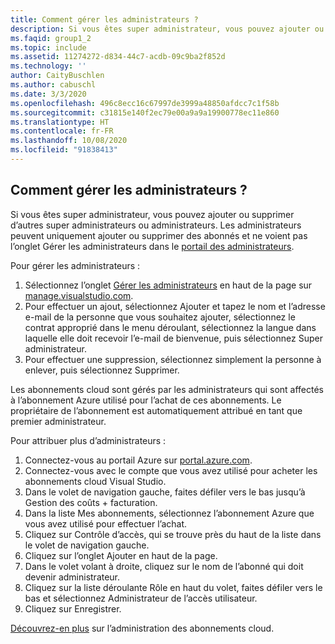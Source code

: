 ```yaml
---
title: Comment gérer les administrateurs ?
description: Si vous êtes super administrateur, vous pouvez ajouter ou supprimer d’autres super administrateurs ou administrateurs. Les administrateurs peuvent uniquement ajouter ou supprimer des abonnés...
ms.faqid: group1_2
ms.topic: include
ms.assetid: 11274272-d834-44c7-acdb-09c9ba2f852d
ms.technology: ''
author: CaityBuschlen
ms.author: cabuschl
ms.date: 3/3/2020
ms.openlocfilehash: 496c8ecc16c67997de3999a48850afdcc7c1f58b
ms.sourcegitcommit: c31815e140f2ec79e00a9a9a19900778ec11e860
ms.translationtype: HT
ms.contentlocale: fr-FR
ms.lasthandoff: 10/08/2020
ms.locfileid: "91838413"
---
```

## <a name="how-do-i-manage-administrators"></a>Comment gérer les administrateurs ?

Si vous êtes super administrateur, vous pouvez ajouter ou supprimer d’autres super administrateurs ou administrateurs. Les administrateurs peuvent uniquement ajouter ou supprimer des abonnés et ne voient pas l’onglet Gérer les administrateurs dans le [portail des administrateurs](https://manage.visualstudio.com).

Pour gérer les administrateurs :

1. Sélectionnez l’onglet [Gérer les administrateurs](https://manage.visualstudio.com/administrators) en haut de la page sur [manage.visualstudio.com](https://manage.visualstudio.com).
2. Pour effectuer un ajout, sélectionnez Ajouter et tapez le nom et l’adresse e-mail de la personne que vous souhaitez ajouter, sélectionnez le contrat approprié dans le menu déroulant, sélectionnez la langue dans laquelle elle doit recevoir l’e-mail de bienvenue, puis sélectionnez Super administrateur.
3. Pour effectuer une suppression, sélectionnez simplement la personne à enlever, puis sélectionnez Supprimer.

Les abonnements cloud sont gérés par les administrateurs qui sont affectés à l’abonnement Azure utilisé pour l’achat de ces abonnements. Le propriétaire de l’abonnement est automatiquement attribué en tant que premier administrateur.

Pour attribuer plus d’administrateurs :

1. Connectez-vous au portail Azure sur [portal.azure.com](https://portal.azure.com).
2. Connectez-vous avec le compte que vous avez utilisé pour acheter les abonnements cloud Visual Studio.
3. Dans le volet de navigation gauche, faites défiler vers le bas jusqu’à Gestion des coûts + facturation.
4. Dans la liste Mes abonnements, sélectionnez l’abonnement Azure que vous avez utilisé pour effectuer l’achat.
5. Cliquez sur Contrôle d’accès, qui se trouve près du haut de la liste dans le volet de navigation gauche.
6. Cliquez sur l’onglet Ajouter en haut de la page.
7. Dans le volet volant à droite, cliquez sur le nom de l’abonné qui doit devenir administrateur.
8. Cliquez sur la liste déroulante Rôle en haut du volet, faites défiler vers le bas et sélectionnez Administrateur de l’accès utilisateur.
9. Cliquez sur Enregistrer.

[Découvrez-en plus](../../../../cloud-admin.md) sur l’administration des abonnements cloud.